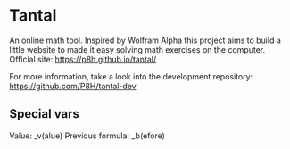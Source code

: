 # Tantal
An online math tool. Inspired by Wolfram Alpha this project aims to build a little website to made it easy solving math exercises on the computer.
Official site: https://p8h.github.io/tantal/

For more information, take a look into the development repository:
https://github.com/P8H/tantal-dev

## Special vars

Value: _v(alue)
Previous formula: _b(efore)
